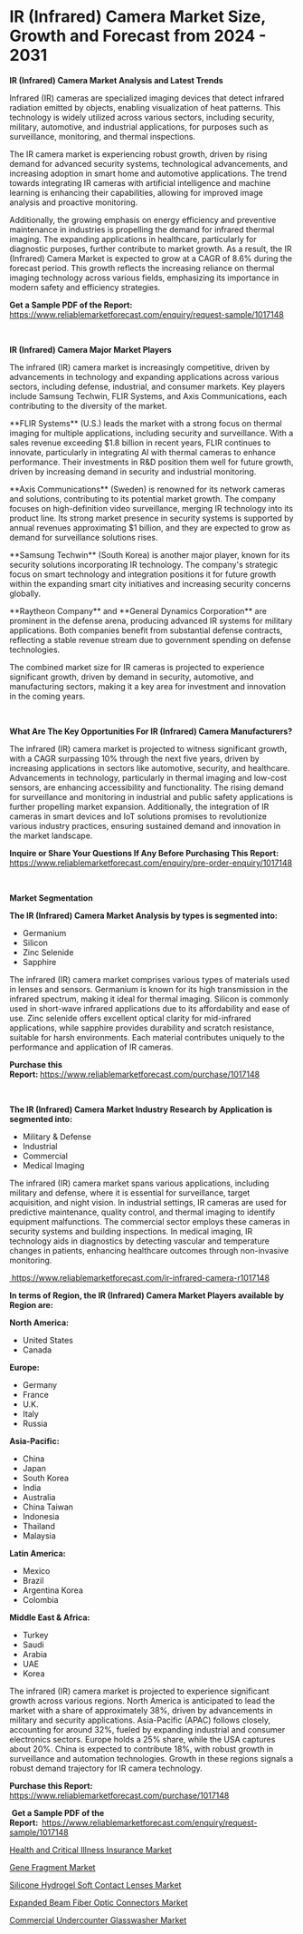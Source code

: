 <p><h1>IR (Infrared) Camera Market Size, Growth and Forecast from 2024 - 2031</h1></p><p><strong>IR (Infrared) Camera Market Analysis and Latest Trends</strong></p>
<p><p>Infrared (IR) cameras are specialized imaging devices that detect infrared radiation emitted by objects, enabling visualization of heat patterns. This technology is widely utilized across various sectors, including security, military, automotive, and industrial applications, for purposes such as surveillance, monitoring, and thermal inspections.</p><p>The IR camera market is experiencing robust growth, driven by rising demand for advanced security systems, technological advancements, and increasing adoption in smart home and automotive applications. The trend towards integrating IR cameras with artificial intelligence and machine learning is enhancing their capabilities, allowing for improved image analysis and proactive monitoring.</p><p>Additionally, the growing emphasis on energy efficiency and preventive maintenance in industries is propelling the demand for infrared thermal imaging. The expanding applications in healthcare, particularly for diagnostic purposes, further contribute to market growth. As a result, the IR (Infrared) Camera Market is expected to grow at a CAGR of 8.6% during the forecast period. This growth reflects the increasing reliance on thermal imaging technology across various fields, emphasizing its importance in modern safety and efficiency strategies.</p></p>
<p><strong>Get a Sample PDF of the Report:&nbsp;</strong> <a href="https://www.reliablemarketforecast.com/enquiry/request-sample/1017148?utm_campaign=950&utm_medium=2&utm_source=Github&utm_content=ia&utm_term=04122024&utm_id=ir-infrared-camera">https://www.reliablemarketforecast.com/enquiry/request-sample/1017148</a></p>
<p>&nbsp;</p>
<p><strong>IR (Infrared) Camera Major Market Players</strong></p>
<p><p>The infrared (IR) camera market is increasingly competitive, driven by advancements in technology and expanding applications across various sectors, including defense, industrial, and consumer markets. Key players include Samsung Techwin, FLIR Systems, and Axis Communications, each contributing to the diversity of the market.</p><p>**FLIR Systems** (U.S.) leads the market with a strong focus on thermal imaging for multiple applications, including security and surveillance. With a sales revenue exceeding $1.8 billion in recent years, FLIR continues to innovate, particularly in integrating AI with thermal cameras to enhance performance. Their investments in R&D position them well for future growth, driven by increasing demand in security and industrial monitoring.</p><p>**Axis Communications** (Sweden) is renowned for its network cameras and solutions, contributing to its potential market growth. The company focuses on high-definition video surveillance, merging IR technology into its product line. Its strong market presence in security systems is supported by annual revenues approximating $1 billion, and they are expected to grow as demand for surveillance solutions rises.</p><p>**Samsung Techwin** (South Korea) is another major player, known for its security solutions incorporating IR technology. The company's strategic focus on smart technology and integration positions it for future growth within the expanding smart city initiatives and increasing security concerns globally.</p><p>**Raytheon Company** and **General Dynamics Corporation** are prominent in the defense arena, producing advanced IR systems for military applications. Both companies benefit from substantial defense contracts, reflecting a stable revenue stream due to government spending on defense technologies.</p><p>The combined market size for IR cameras is projected to experience significant growth, driven by demand in security, automotive, and manufacturing sectors, making it a key area for investment and innovation in the coming years.</p></p>
<p>&nbsp;</p>
<p><strong>What Are The Key Opportunities For IR (Infrared) Camera Manufacturers?</strong></p>
<p><p>The infrared (IR) camera market is projected to witness significant growth, with a CAGR surpassing 10% through the next five years, driven by increasing applications in sectors like automotive, security, and healthcare. Advancements in technology, particularly in thermal imaging and low-cost sensors, are enhancing accessibility and functionality. The rising demand for surveillance and monitoring in industrial and public safety applications is further propelling market expansion. Additionally, the integration of IR cameras in smart devices and IoT solutions promises to revolutionize various industry practices, ensuring sustained demand and innovation in the market landscape.</p></p>
<p><strong>Inquire or Share Your Questions If Any Before Purchasing This Report:</strong> <a href="https://www.reliablemarketforecast.com/enquiry/pre-order-enquiry/1017148?utm_campaign=950&utm_medium=2&utm_source=Github&utm_content=ia&utm_term=04122024&utm_id=ir-infrared-camera">https://www.reliablemarketforecast.com/enquiry/pre-order-enquiry/1017148</a></p>
<p>&nbsp;</p>
<p><strong>Market Segmentation</strong></p>
<p><strong>The IR (Infrared) Camera Market Analysis by types is segmented into:</strong></p>
<p><ul><li>Germanium</li><li>Silicon</li><li>Zinc Selenide</li><li>Sapphire</li></ul></p>
<p><p>The infrared (IR) camera market comprises various types of materials used in lenses and sensors. Germanium is known for its high transmission in the infrared spectrum, making it ideal for thermal imaging. Silicon is commonly used in short-wave infrared applications due to its affordability and ease of use. Zinc selenide offers excellent optical clarity for mid-infrared applications, while sapphire provides durability and scratch resistance, suitable for harsh environments. Each material contributes uniquely to the performance and application of IR cameras.</p></p>
<p><strong>Purchase this Report:&nbsp;</strong><a href="https://www.reliablemarketforecast.com/purchase/1017148?utm_campaign=950&utm_medium=2&utm_source=Github&utm_content=ia&utm_term=04122024&utm_id=ir-infrared-camera">https://www.reliablemarketforecast.com/purchase/1017148</a></p>
<p>&nbsp;</p>
<p><strong>The IR (Infrared) Camera Market Industry Research by Application is segmented into:</strong></p>
<p><ul><li>Military & Defense</li><li>Industrial</li><li>Commercial</li><li>Medical Imaging</li></ul></p>
<p><p>The infrared (IR) camera market spans various applications, including military and defense, where it is essential for surveillance, target acquisition, and night vision. In industrial settings, IR cameras are used for predictive maintenance, quality control, and thermal imaging to identify equipment malfunctions. The commercial sector employs these cameras in security systems and building inspections. In medical imaging, IR technology aids in diagnostics by detecting vascular and temperature changes in patients, enhancing healthcare outcomes through non-invasive monitoring.</p></p>
<p><a href="https://www.reliablemarketforecast.com/ir-infrared-camera-r1017148?utm_campaign=950&utm_medium=2&utm_source=Github&utm_content=ia&utm_term=04122024&utm_id=ir-infrared-camera">&nbsp;https://www.reliablemarketforecast.com/ir-infrared-camera-r1017148</a></p>
<p><strong>In terms of Region, the IR (Infrared) Camera Market Players available by Region are:</strong></p>
<p>
    <p> <strong> North America: </strong>
        <ul>
            <li>United States</li>
            <li>Canada</li>
        </ul>
        </p> 
    <p> <strong> Europe: </strong>
        <ul>
            <li>Germany</li>
            <li>France</li>
            <li>U.K.</li>
            <li>Italy</li>
            <li>Russia</li>
        </ul>
        </p> 
    <p> <strong> Asia-Pacific: </strong>
        <ul>
            <li>China</li>
            <li>Japan</li>
            <li>South Korea</li>
            <li>India</li>
            <li>Australia</li>
            <li>China Taiwan</li>
            <li>Indonesia</li>
            <li>Thailand</li>
            <li>Malaysia</li>
        </ul>
        </p> 
    <p> <strong> Latin America: </strong>
        <ul>
            <li>Mexico</li>
            <li>Brazil</li>
            <li>Argentina Korea</li>
            <li>Colombia</li>
        </ul>
        </p> 
    <p> <strong> Middle East & Africa: </strong>
        <ul>
            <li>Turkey</li>
            <li>Saudi</li>
            <li>Arabia</li>
            <li>UAE</li>
            <li>Korea</li>
        </ul>
    </p>
    </p>
<p><p>The infrared (IR) camera market is projected to experience significant growth across various regions. North America is anticipated to lead the market with a share of approximately 38%, driven by advancements in military and security applications. Asia-Pacific (APAC) follows closely, accounting for around 32%, fueled by expanding industrial and consumer electronics sectors. Europe holds a 25% share, while the USA captures about 20%. China is expected to contribute 18%, with robust growth in surveillance and automation technologies. Growth in these regions signals a robust demand trajectory for IR camera technology.</p></p>
<p><strong>Purchase this Report: </strong><a href="https://www.reliablemarketforecast.com/purchase/1017148?utm_campaign=950&utm_medium=2&utm_source=Github&utm_content=ia&utm_term=04122024&utm_id=ir-infrared-camera">https://www.reliablemarketforecast.com/purchase/1017148</a></p>
<p>&nbsp;<strong>Get a Sample PDF of the Report:&nbsp;&nbsp;</strong><a href="https://www.reliablemarketforecast.com/enquiry/request-sample/1017148?utm_campaign=950&utm_medium=2&utm_source=Github&utm_content=ia&utm_term=04122024&utm_id=ir-infrared-camera">https://www.reliablemarketforecast.com/enquiry/request-sample/1017148</a></p>
<p><strong></strong></p>
<p><p><a href="https://www.linkedin.com/pulse/comprehensive-health-critical-illness-insurance-market-report-iescf?utm_campaign=950&utm_medium=2&utm_source=Github&utm_content=ia&utm_term=04122024&utm_id=ir-infrared-camera">Health and Critical Illness Insurance Market</a></p><p><a href="https://issuu.com/reportprime-2/docs/gene-fragment-market-size-2030.pptx?utm_campaign=950&utm_medium=2&utm_source=Github&utm_content=ia&utm_term=04122024&utm_id=ir-infrared-camera">Gene Fragment Market</a></p><p><a href="https://www.linkedin.com/pulse/silicone-hydrogel-soft-contact-lenses-market-trend-analysis-nvfje?utm_campaign=950&utm_medium=2&utm_source=Github&utm_content=ia&utm_term=04122024&utm_id=ir-infrared-camera">Silicone Hydrogel Soft Contact Lenses Market</a></p><p><a href="https://issuu.com/reportprime-2/docs/expanded-beam-fiber-optic-connectors-market-size-2?utm_campaign=950&utm_medium=2&utm_source=Github&utm_content=ia&utm_term=04122024&utm_id=ir-infrared-camera">Expanded Beam Fiber Optic Connectors Market</a></p><p><a href="https://www.linkedin.com/pulse/evaluating-future-commercial-undercounter-glasswasher-market-agcpf?utm_campaign=950&utm_medium=2&utm_source=Github&utm_content=ia&utm_term=04122024&utm_id=ir-infrared-camera">Commercial Undercounter Glasswasher Market</a></p></p>